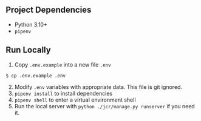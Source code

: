 ## Project Dependencies
* Python 3.10+
* `pipenv`

## Run Locally
1. Copy `.env.example` into a new file `.env`
```
$ cp .env.example .env
```
2. Modify `.env` variables with appropriate data. This file is git ignored.
3. `pipenv install` to install dependencies
4. `pipenv shell` to enter a virtual environment shell
5. Run the local server with `python ./jcr/manage.py runserver` if you need it.
